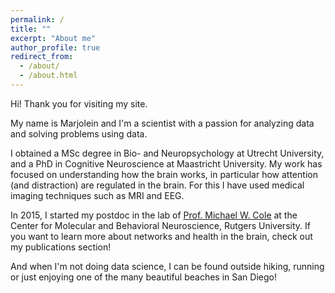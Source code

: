```yaml
---
permalink: /
title: ""
excerpt: "About me"
author_profile: true
redirect_from: 
  - /about/
  - /about.html
---
```

Hi! Thank you for visiting my site. 

My name is Marjolein and I'm a scientist with a passion for analyzing data and solving problems using data. 

I obtained a MSc degree in Bio- and Neuropsychology at Utrecht University, and a PhD in Cognitive Neuroscience at Maastricht University.
My work has focused on understanding how the brain works, in particular how attention (and distraction) are regulated in the brain. 
For this I have used medical imaging techniques such as MRI and EEG.

In 2015, I started my postdoc in the lab of [Prof. Michael W. Cole](http://www.colelab.org/) at the Center for Molecular and Behavioral Neuroscience, Rutgers University.
If you want to learn more about networks and health in the brain, check out my publications section!

And when I'm not doing data science, I can be found outside hiking, running or just enjoying one of the many beautiful beaches in San Diego!

